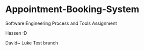 # Appointment-Booking-System
Software Engineering Process and Tools Assignment

Hassen :D

David~
Luke
Test branch
